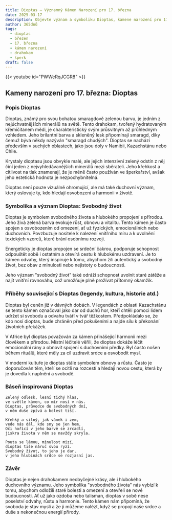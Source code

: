 ```yaml
---
title: Dioptas – Významný Kámen Narození pro 17. března
date: 2025-03-17
description: Objevte význam a symboliku Dioptas, kamene narození pro 17. března, který symbolizuje Svobodný život. Přečtěte si legendy a inspirující příběhy.
author: 365dnů
tags:
  - dioptas
  - březen
  - 17. března
  - kámen narození
  - drahokam
  - šperk
draft: false
---
```


{{< youtube id="PWWeRqJCGR8" >}}

## Kameny narození pro 17. března: Dioptas

### Popis Dioptas

Dioptas, známý pro svou bohatou smaragdově zelenou barvu, je jedním z nejúchvatnějších minerálů na světě. Tento drahokam, tvořený hydratovaným křemičitanem mědi, je charakteristický svým průsvitným až průhledným vzhledem. Jeho brilantní barva a skleněný lesk připomínají smaragd, díky čemuž bývá někdy nazýván "smaragd chudých". Dioptas se nachází především v suchých oblastech, jako jsou doly v Namibii, Kazachstánu nebo Chile.

Krystaly dioptasu jsou obvykle malé, ale jejich intenzivní zelený odstín z něj činí jeden z nejvyhledávanějších minerálů mezi sběrateli. Jeho křehkost a citlivost na tlak znamenají, že je méně často používán ve šperkařství, avšak jeho estetická hodnota je nezpochybnitelná.

Dioptas není pouze vizuálně ohromující, ale má také duchovní význam, který oslovuje ty, kdo hledají osvobození a harmonii v životě.

### Symbolika a význam Dioptas: Svobodný život

Dioptas je symbolem svobodného života a hlubokého propojení s přírodou. Jeho živá zelená barva evokuje růst, obnovu a vitalitu. Tento kámen je často spojen s osvobozením od omezení, ať už fyzických, emocionálních nebo duchovních. Povzbuzuje nositele k nalezení vnitřního míru a k uvolnění toxických vzorců, které brání osobnímu rozvoji.

Energeticky je dioptas propojen se srdeční čakrou, podporuje schopnost odpouštět sobě i ostatním a otevírá cestu k hlubokému uzdravení. Je to kámen odvahy, který inspiruje k tomu, abychom žili autentický a svobodný život, bez obav z minulosti nebo nejistoty o budoucnosti.

Jeho význam "svobodný život" také odráží schopnost uvolnit staré zátěže a najít vnitřní rovnováhu, což umožňuje plně prožívat přítomný okamžik.

### Příběhy související s Dioptas (legendy, kultura, historie atd.)

Dioptas byl ceněn již v dávných dobách. V legendách z oblasti Kazachstánu se tento kámen označoval jako dar od duchů hor, kteří chtěli pomoci lidem udržet si svobodu a odvahu tváří v tvář těžkostem. Předpokládalo se, že kdo nosí dioptas, bude chráněn před pokušeními a najde sílu k překonání životních překážek.

V Africe byl dioptas považován za kámen přinášející harmonii mezi člověkem a přírodou. Místní léčitelé věřili, že dioptas dokáže léčit emocionální rány a obnovit spojení s duchovními předky. Byl často nošen během rituálů, které měly za cíl uzdravit srdce a osvobodit mysl.

V moderní kultuře je dioptas stále symbolem obnovy a růstu. Často je doporučován těm, kteří se ocitli na rozcestí a hledají novou cestu, která by je dovedla k naplnění a svobodě.

### Báseň inspirovaná Dioptas

```
Zelený odlesk, lesní tichý hlas,  
ve světle kámen, co mír nosí v nás.  
Dioptas, průvodce do svobodných dní,  
v něm duše zpívá a bolest tiší.

Křehký a silný, jak vánek i zem,  
vede nás dál, kde sny se jen hem.  
Oči hořící v jeho barvě se zrcadlí,  
jiskra života v něm se navždy skryla.

Pouta se lámou, minulost mizí,  
dioptas tiše náruč svou ryzí.  
Svobodný život, to jeho je dar,  
v jeho hlubinách srdce se rozjasní jas.
```

### Závěr

Dioptas je nejen drahokamem neobyčejné krásy, ale i hlubokého duchovního významu. Jeho symbolika "svobodného života" nás vybízí k tomu, abychom odložili staré bolesti a omezení a otevřeli se nové budoucnosti. Ať už jako ozdoba nebo talisman, dioptas v sobě nese poselství odvahy, růstu a harmonie. Tento kámen nám připomíná, že svoboda je stav mysli a že ji můžeme nalézt, když se propojí naše srdce a duše s nekonečnou energií přírody.